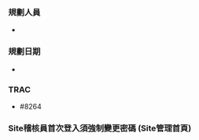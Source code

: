 ### <div id="user">規劃人員</div>
* 

### <div id="updatedate">規劃日期</div>
* 

### <div id="trac">TRAC</div>
* #8264

### <div id="sitemanage_2">Site稽核員首次登入須強制變更密碼 <path>(Site管理首頁)</path></div>